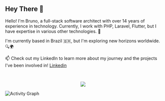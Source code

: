 ## Hey There 👋

Hello! I'm Bruno, a full-stack software architect with over 14 years of experience in technology. Currently, I work with PHP, Laravel, Flutter, but I have expertise in various other technologies. 🚀

I'm currently based in Brazil 🇧🇷, but I'm exploring new horizons worldwide. 🔍🌍 

📫 Check out my LinkedIn to learn more about my journey and the projects I've been involved in! [Linkedin](https://www.linkedin.com/in/arquiteto-software-bruno)

<br />
<p align="center">
  <a href="https://programadorbruno.com.br">
    <img src="https://skills.thijs.gg/icons?i=js,html,css,flutter,laravel,php,docker,nextjs,react,aws,angular,postgres,mysql,bootstrap,idea&theme=dark" />
  </a>
</p>


![Activity Graph](https://github-readme-activity-graph.vercel.app/graph?username=itbrunoms&bg_color=000500&color=03b303&line=919919&point=919919&area=true&point=03b303&area=true&border_color=5c5d56)
